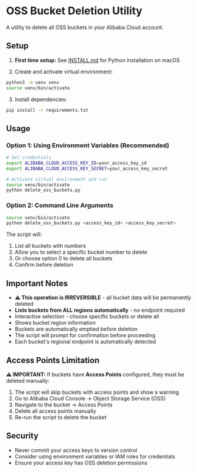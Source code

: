 # OSS Bucket Deletion Utility

A utility to delete all OSS buckets in your Alibaba Cloud account.

## Setup

1. **First time setup:** See [INSTALL.md](INSTALL.md) for Python installation on macOS

2. Create and activate virtual environment:
```bash
python3 -m venv venv
source venv/bin/activate
```

3. Install dependencies:
```bash
pip install -r requirements.txt
```

## Usage

### Option 1: Using Environment Variables (Recommended)
```bash
# Set credentials
export ALIBABA_CLOUD_ACCESS_KEY_ID=your_access_key_id
export ALIBABA_CLOUD_ACCESS_KEY_SECRET=your_access_key_secret

# Activate virtual environment and run
source venv/bin/activate
python delete_oss_buckets.py
```

### Option 2: Command Line Arguments
```bash
source venv/bin/activate
python delete_oss_buckets.py <access_key_id> <access_key_secret>
```

The script will:
1. List all buckets with numbers
2. Allow you to select a specific bucket number to delete
3. Or choose option 0 to delete all buckets
4. Confirm before deletion

## Important Notes

- **⚠️ This operation is IRREVERSIBLE** - all bucket data will be permanently deleted
- **Lists buckets from ALL regions automatically** - no endpoint required
- Interactive selection - choose specific buckets or delete all
- Shows bucket region information
- Buckets are automatically emptied before deletion
- The script will prompt for confirmation before proceeding
- Each bucket's regional endpoint is automatically detected

## Access Points Limitation

**⚠️ IMPORTANT:** If buckets have **Access Points** configured, they must be deleted manually:

1. The script will skip buckets with access points and show a warning
2. Go to Alibaba Cloud Console → Object Storage Service (OSS)
3. Navigate to the bucket → Access Points
4. Delete all access points manually
5. Re-run the script to delete the bucket

## Security

- Never commit your access keys to version control
- Consider using environment variables or IAM roles for credentials
- Ensure your access key has OSS deletion permissions

